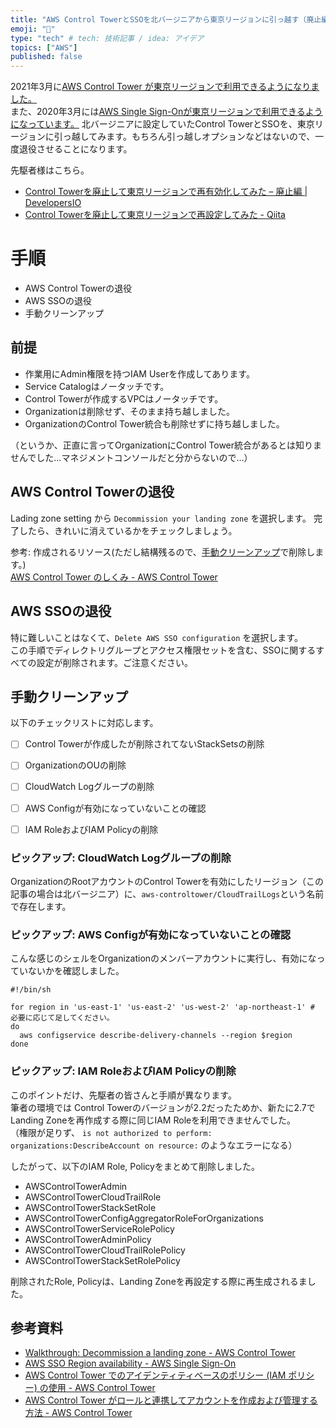```yaml
---
title: "AWS Control TowerとSSOを北バージニアから東京リージョンに引っ越す（廃止編）"
emoji: "🔖"
type: "tech" # tech: 技術記事 / idea: アイデア
topics: ["AWS"]
published: false
---
```


2021年3月に[AWS Control Tower が東京リージョンで利用できるようになりました。](https://aws.amazon.com/jp/blogs/news/aws-control-tower-tokyo/)  
また、2020年3月には[AWS Single Sign-Onが東京リージョンで利用できるようになっています。](https://aws.amazon.com/jp/blogs/news/aws-single-sign-on-tokyo/)
北バージニアに設定していたControl TowerとSSOを、東京リージョンに引っ越してみます。もちろん引っ越しオプションなどはないので、一度退役させることになります。  

先駆者様はこちら。

- [Control Towerを廃止して東京リージョンで再有効化してみた – 廃止編 \| DevelopersIO](https://dev.classmethod.jp/articles/decommission-control-tower/)
- [Control Towerを廃止して東京リージョンで再設定してみた \- Qiita](https://qiita.com/kazu_kazu/items/122d7dc6b6e34a23e081)

# 手順

- AWS Control Towerの退役
- AWS SSOの退役
- 手動クリーンアップ

## 前提

- 作業用にAdmin権限を持つIAM Userを作成してあります。
- Service Catalogはノータッチです。
- Control Towerが作成するVPCはノータッチです。
- Organizationは削除せず、そのまま持ち越しました。
- OrganizationのControl Tower統合も削除せずに持ち越しました。

（というか、正直に言ってOrganizationにControl Tower統合があるとは知りませんでした...マネジメントコンソールだと分からないので...）

## AWS Control Towerの退役

Lading zone setting から `Decommission your landing zone` を選択します。
完了したら、きれいに消えているかをチェックしましょう。

参考: 作成されるリソース(ただし結構残るので、[手動クリーンアップ](##手動クリーンアップ)で削除します。)  
[AWS Control Tower のしくみ \- AWS Control Tower](https://docs.aws.amazon.com/ja_jp/controltower/latest/userguide/how-control-tower-works.html#what-shared)

## AWS SSOの退役

特に難しいことはなくて、`Delete AWS SSO configuration` を選択します。  
この手順でディレクトリグループとアクセス権限セットを含む、SSOに関するすべての設定が削除されます。ご注意ください。

## 手動クリーンアップ

以下のチェックリストに対応します。

- [ ] Control Towerが作成したが削除されてないStackSetsの削除
- [ ] OrganizationのOUの削除
- [ ] CloudWatch Logグループの削除
- [ ] AWS Configが有効になっていないことの確認
- [ ] IAM RoleおよびIAM Policyの削除


### ピックアップ: CloudWatch Logグループの削除

OrganizationのRootアカウントのControl Towerを有効にしたリージョン（この記事の場合は北バージニア）に、`aws-controltower/CloudTrailLogs`という名前で存在します。

### ピックアップ: AWS Configが有効になっていないことの確認

こんな感じのシェルをOrganizationのメンバーアカウントに実行し、有効になっていないかを確認しました。

```shell
#!/bin/sh

for region in 'us-east-1' 'us-east-2' 'us-west-2' 'ap-northeast-1' # 必要に応じて足してください。
do
  aws configservice describe-delivery-channels --region $region
done
```


### ピックアップ: IAM RoleおよびIAM Policyの削除

このポイントだけ、先駆者の皆さんと手順が異なります。  
筆者の環境では Control Towerのバージョンが2.2だったためか、新たに2.7でLanding Zoneを再作成する際に同じIAM Roleを利用できませんでした。  
（権限が足りず、 `is not authorized to perform: organizations:DescribeAccount on resource:` のようなエラーになる）

したがって、以下のIAM Role, Policyをまとめて削除しました。
- AWSControlTowerAdmin
- AWSControlTowerCloudTrailRole
- AWSControlTowerStackSetRole
- AWSControlTowerConfigAggregatorRoleForOrganizations
- AWSControlTowerServiceRolePolicy
- AWSControlTowerAdminPolicy
- AWSControlTowerCloudTrailRolePolicy
- AWSControlTowerStackSetRolePolicy

削除されたRole, Policyは、Landing Zoneを再設定する際に再生成されるました。

## 参考資料

- [Walkthrough: Decommission a landing zone \- AWS Control Tower](https://docs.aws.amazon.com/controltower/latest/userguide/decommission-landing-zone.html)
- [AWS SSO Region availability \- AWS Single Sign\-On](https://docs.aws.amazon.com/singlesignon/latest/userguide/regions.html?icmpid=docs_sso_console)
- [AWS Control Tower でのアイデンティティベースのポリシー \(IAM ポリシー\) の使用 \- AWS Control Tower](https://docs.aws.amazon.com/ja_jp/controltower/latest/userguide/access-control-managing-permissions.html)
- [AWS Control Tower がロールと連携してアカウントを作成および管理する方法 \- AWS Control Tower](https://docs.aws.amazon.com/ja_jp/controltower/latest/userguide/roles-how.html)
